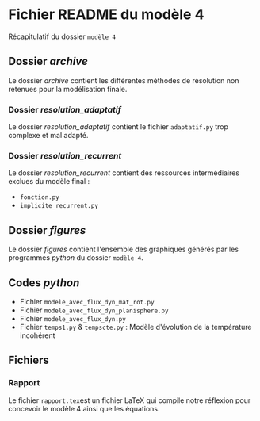 # Fichier README du modèle 4

Récapitulatif du dossier `modèle 4`

## Dossier _archive_

Le dossier _archive_ contient les différentes méthodes de résolution non retenues pour la modélisation finale.

### Dossier _resolution_adaptatif_

Le dossier _resolution_adaptatif_ contient le fichier `adaptatif.py` trop complexe et mal adapté.

### Dossier _resolution_recurrent_

Le dossier _resolution_recurrent_ contient des ressources intermédiaires exclues du modèle final :
- `fonction.py`
- `implicite_recurrent.py`

## Dossier _figures_

Le dossier _figures_ contient l'ensemble des graphiques générés par les programmes _python_ du dossier `modèle 4`.

## Codes _python_

- Fichier `modele_avec_flux_dyn_mat_rot.py`
- Fichier `modele_avec_flux_dyn_planisphere.py`
- Fichier `modele_avec_flux_dyn.py`
- Fichier `temps1.py` & `tempscte.py` : Modèle d'évolution de la température incohérent 

## Fichiers
### Rapport

Le fichier `rapport.tex`est un fichier LaTeX qui compile notre réflexion pour concevoir le modèle 4 ainsi que les équations.
